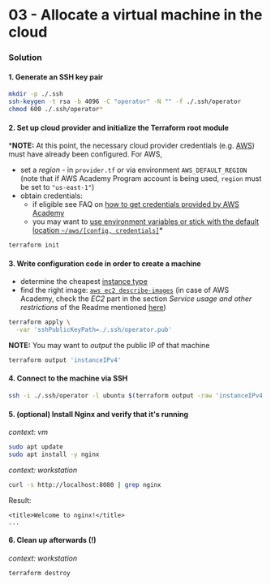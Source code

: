03 - Allocate a virtual machine in the cloud
============================================


### Solution

#### 1. Generate an SSH key pair

```bash
mkdir -p ./.ssh
ssh-keygen -t rsa -b 4096 -C "operator" -N "" -f ./.ssh/operator
chmod 600 ./.ssh/operator*
```

#### 2. Set up cloud provider and initialize the Terraform root module

*__NOTE:__ At this point, the necessary cloud provider credentials (e.g. [AWS](https://registry.terraform.io/providers/hashicorp/aws/latest/docs))
must have already been configured. For AWS, 

* set a *region* - in `provider.tf` or via environment `AWS_DEFAULT_REGION` (note that if AWS Academy Program account
  is being used, `region` must be set to `"us-east-1"`)
* obtain credentials:
  * if eligible see FAQ on [how to get credentials provided by AWS Academy](https://github.com/lucendio/lecture-devops-infos/blob/main/faq.md#7-how-do-i-get-access-to-aws-and-unlock-aws-academy-credits) 
  * you may want to
    [use environment variables or stick with the default location `~/aws/[config, credentials]`](https://docs.aws.amazon.com/cli/latest/userguide/cli-configure-files.html)*  

```bash
terraform init
```

#### 3. Write configuration code in order to create a machine

* determine the cheapest [instance type](https://aws.amazon.com/ec2/pricing/on-demand/)
* find the right image: [`aws ec2 describe-images`](https://docs.aws.amazon.com/cli/latest/reference/ec2/describe-images.html)
  (in case of AWS Academy, check the *EC2* part in the section *Service usage and other restrictions* of the Readme
  mentioned [here](https://github.com/lucendio/lecture-devops-infos/blob/main/faq.md#7-how-do-i-get-access-to-aws-and-unlock-aws-academy-credits))

```bash
terraform apply \
  -var 'sshPublicKeyPath=./.ssh/operator.pub'
```

__NOTE:__ You may want to *output* the public IP of that machine

```bash
terraform output 'instanceIPv4'
```

#### 4. Connect to the machine via SSH

```bash
ssh -i ./.ssh/operator -l ubuntu $(terraform output -raw 'instanceIPv4')
```

#### 5. (optional) Install Nginx and verify that it's running 

*context: vm*
```bash
sudo apt update
sudo apt install -y nginx
```

*context: workstation*
```bash
curl -s http://localhost:8080 | grep nginx
```
Result:
```
<title>Welcome to nginx!</title>
...
```

#### 6. Clean up afterwards (!)

*context: workstation*
```bash
terraform destroy
```
